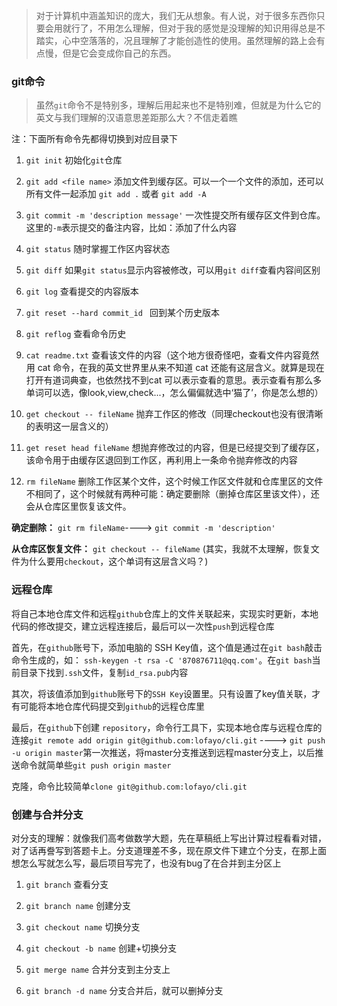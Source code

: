> 对于计算机中涵盖知识的庞大，我们无从想象。有人说，对于很多东西你只要会用就行了，不用怎么理解，但对于我的感觉是没理解的知识用得总是不踏实，心中空落落的，况且理解了才能创造性的使用。虽然理解的路上会有点慢，但是它会变成你自己的东西。

### git命令
> 虽然`git`命令不是特别多，理解后用起来也不是特别难，但就是为什么它的英文与我们理解的汉语意思差距那么大？不信走着瞧

注：下面所有命令先都得切换到对应目录下

1. `git init`	初始化`git`仓库

2. `git add <file name>` 添加文件到缓存区。可以一个一个文件的添加，还可以所有文件一起添加 `git add .` 或者 `git add -A`

3. `git commit -m 'description message'` 一次性提交所有缓存区文件到仓库。这里的`-m`表示提交的备注内容，比如：添加了什么内容

4. `git status`	随时掌握工作区内容状态

5. `git diff`	如果`git status`显示内容被修改，可以用`git diff`查看内容间区别

6. `git log`	查看提交的内容版本

7. `git reset --hard commit_id `	回到某个历史版本

8. `git reflog`	查看命令历史

9. `cat readme.txt`	查看该文件的内容（这个地方很奇怪吧，查看文件内容竟然用 cat 命令，在我的英文世界里从来不知道 cat 还能有这层含义。就算是现在打开有道词典查，也依然找不到cat 可以表示查看的意思。表示查看有那么多单词可以选，像look,view,check...，怎么偏偏就选中‘猫了’，你是怎么想的）

10. `get checkout -- fileName` 抛弃工作区的修改（同理checkout也没有很清晰的表明这一层含义的）

11. `get reset head fileName`	想抛弃修改过的内容，但是已经提交到了缓存区，该命令用于由缓存区退回到工作区，再利用上一条命令抛弃修改的内容

12. `rm fileName`	删除工作区某个文件，这个时候工作区文件就和仓库里区的文件不相同了，这个时候就有两种可能：确定要删除（删掉仓库区里该文件），还会从仓库区里恢复该文件。



 
**确定删除：** `git rm fileName`----> `git commit -m 'description'`

**从仓库区恢复文件：** `git checkout -- fileName`
(其实，我就不太理解，恢复文件为什么要用`checkout`，这个单词有这层含义吗？)

### 远程仓库
将自己本地仓库文件和远程`github`仓库上的文件关联起来，实现实时更新，本地代码的修改提交，建立远程连接后，最后可以一次性`push`到远程仓库

首先，在`github`账号下，添加电脑的 SSH Key值，这个值是通过在`git bash`敲击命令生成的，如： `ssh-keygen -t rsa -C '870876711@qq.com'`。在`git bash`当前目录下找到`.ssh`文件，复制`id_rsa.pub`内容

其次，将该值添加到`github`账号下的`SSH Key`设置里。只有设置了key值关联，才有可能将本地仓库代码提交到`github`的远程仓库里
 
最后，在`github`下创建 `repository`，命令行工具下，实现本地仓库与远程仓库的连接`git remote add origin git@github.com:lofayo/cli.git` ----> `git push -u origin master`第一次推送，将master分支推送到远程master分支上，以后推送命令就简单些`git push origin master`

克隆，命令比较简单`clone git@github.com:lofayo/cli.git`

### 创建与合并分支
对分支的理解：就像我们高考做数学大题，先在草稿纸上写出计算过程看看对错，对了话再誊写到答题卡上。分支道理差不多，现在原文件下建立个分支，在那上面想怎么写就怎么写，最后项目写完了，也没有bug了在合并到主分区上

1. `git branch`	查看分支

2. `git branch name`	创建分支

3. `git checkout name`	切换分支

4. `git checkout -b name`	创建+切换分支

5. `git merge name`	合并分支到主分支上

6. `git branch -d name` 分支合并后，就可以删掉分支